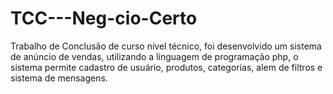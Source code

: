 # TCC---Neg-cio-Certo
Trabalho de Conclusão de curso nível técnico, foi desenvolvido um sistema de anúncio de vendas, utilizando a linguagem de programação php, o sistema permite cadastro de usuário, produtos, categorias, alem de filtros e sistema de mensagens.
